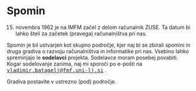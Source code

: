 # Spomin

15. novembra 1962 je na IMFM začel z delom računalnik ZUSE. Ta datum bi lahko šteli za začetek (pravega) računalništva pri nas. 

Spomin je bil ustvarjen kot skupno področje, kjer naj bi se zbirali spomini in druga gradiva o razvoju računalništva in informatike pri nas. Vsebino lahko spreminjajo le <b>sodelavci</b> projekta. Sodelavce moram posebej povabiti. Kogar sodelovanje zanima, naj mi sporoči po e-pošti na <tt>vladimir.batagelj@fmf.uni-lj.si</tt> .

Gradiva postavite v ustrezno (pod) področje.





<!--
**spomin/spomin** is a ✨ _special_ ✨ repository because its `README.md` (this file) appears on your GitHub profile.

Here are some ideas to get you started:

Hi there 👋

- 🔭 I’m currently working on ...
- 🌱 I’m currently learning ...
- 👯 I’m looking to collaborate on ...
- 🤔 I’m looking for help with ...
- 💬 Ask me about ...
- 📫 How to reach me: ...
- 😄 Pronouns: ...
- ⚡ Fun fact: ...
-->
